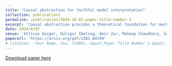 ```yaml
---
title: "Causal abstraction for faithful model interpretation"
collection: publications
permalink: /publication/2024-10-01-paper-title-number-1
excerpt: 'Causal abstraction provides a theoretical foundation for mechanistic interpretability, the field con- cerned with providing intelligible algorithms that are faithful simplifications of the known, but opaque low-level details of black box AI models. Our contributions are (1) generalizing the theory of causal abstraction from mechanism replacement (i.e., hard and soft interventions) to arbitrary mechanism transformation (i.e., functionals from old mechanisms to new mechanisms), (2) provid- ing a flexible, yet precise formalization for the core concepts of modular features, polysemantic neurons, and graded faithfulness, and (3) unifying a variety of mechanistic interpretability method- ologies in the common language of causal abstraction, namely activation and path patching, causal mediation analysis, causal scrubbing, causal tracing, circuit analysis, concept erasure, sparse au- toencoders, differential binary masking, distributed alignment search, and activation steering.'
date: 2024/8/07
venue: 'Atticus Geiger, Duligur Ibeling, Amir Zur, Maheep Chaudhary, Sonakshi Chauhan, Jing Huang, Aryaman Arora, Zhengxuan Wu, Noah Goodman, Christopher Potts, Thomas Icard'
paperurl: 'https://arxiv.org/pdf/2301.04709'
# citation: 'Your Name, You. (2009). &quot;Paper Title Number 1.&quot; <i>Journal 1</i>. 1(1).'
---
```

<!-- This paper is about the number 1. The number 2 is left for future work. -->

[Download paper here](https://arxiv.org/pdf/2301.04709)

<!-- Recommended citation: Your Name, You. (2009). "Paper Title Number 1." <i>Journal 1</i>. 1(1). -->
